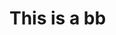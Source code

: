 <!DOCTYPE html>
<html>
<head>
<title>Page Title</title>
  <h1>This is a bb</h1>
</head>
<body>
</body>
</html>
